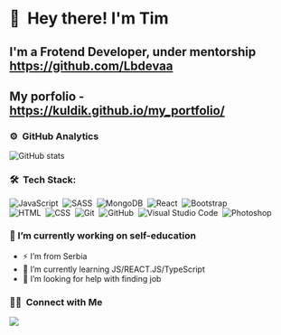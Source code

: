 # 👋 &nbsp;Hey there! I'm Tim
## I'm a Frotend Developer, under mentorship https://github.com/Lbdevaa
## My porfolio - https://kuldik.github.io/my_portfolio/

### ⚙️ &nbsp;GitHub Analytics

![GitHub stats](https://github-readme-stats.vercel.app/api?username=kuldik&count_private=true&show_icons=true&hide=issues,contribs)

### 🛠 &nbsp;Tech Stack:
![JavaScript](https://img.shields.io/badge/-JavaScript-05122A?style=flat&logo=javascript)&nbsp;
![SASS](https://img.shields.io/badge/-SASS-05122A?style=flat&logo=sass)&nbsp;
![MongoDB](https://img.shields.io/badge/-MongoDB-05122A?style=flat&logo=mongodb)&nbsp;
![React](https://img.shields.io/badge/-React-05122A?style=flat&logo=react)&nbsp;
![Bootstrap](https://img.shields.io/badge/-Bootstrap-05122A?style=flat&logo=bootstrap&logoColor=563D7C)\
![HTML](https://img.shields.io/badge/-HTML-05122A?style=flat&logo=HTML5)&nbsp;
![CSS](https://img.shields.io/badge/-CSS-05122A?style=flat&logo=CSS3&logoColor=1572B6)&nbsp;
![Git](https://img.shields.io/badge/-Git-05122A?style=flat&logo=git)&nbsp;
![GitHub](https://img.shields.io/badge/-GitHub-05122A?style=flat&logo=github)&nbsp;
![Visual Studio Code](https://img.shields.io/badge/-Visual%20Studio%20Code-05122A?style=flat&logo=visual-studio-code&logoColor=007ACC)&nbsp;
![Photoshop](https://img.shields.io/badge/-Photoshop-05122A?style=flat&logo=adobe-photoshop)&nbsp;

### 🔭 I’m currently working on self-education
- ⚡ I’m from Serbia
- 🌱 I’m currently learning JS/REACT.JS/TypeScript
- 🤔 I’m looking for help with finding job

### 🤝🏻 &nbsp;Connect with Me
<a href="mailto:tim.klimenkoo@gmail.com" style: display: flex align-itmes: center><img src="https://img.shields.io/badge/-tim.klimenkoo@gmail.com-D14836?style=flat&logo=Gmail&logoColor=white"/></a>


